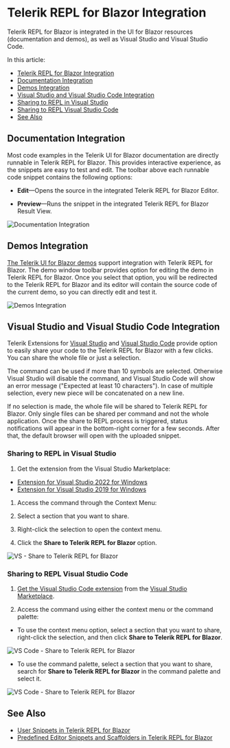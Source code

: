 
# Telerik REPL for Blazor Integration

Telerik REPL for Blazor is integrated in the UI for Blazor resources (documentation and demos), as well as Visual Studio and Visual Studio Code.

In this article:

- [Telerik REPL for Blazor Integration](#telerik-repl-for-blazor-integration)
- [Documentation Integration](#documentation-integration)
- [Demos Integration](#demos-integration)
- [Visual Studio and Visual Studio Code Integration](#visual-studio-and-visual-studio-code-integration)
- [Sharing to REPL in Visual Studio](#sharing-to-repl-in-visual-studio)
- [Sharing to REPL Visual Studio Code](#sharing-to-repl-visual-studio-code)
- [See Also](#see-also)

## Documentation Integration

Most code examples in the Telerik UI for Blazor documentation are directly runnable in Telerik REPL for Blazor. This provides interactive experience, as the snippets are easy to test and edit. The toolbar above each runnable code snippet contains the following options:

* **Edit**&mdash;Opens the source in the integrated Telerik REPL for Blazor Editor.

* **Preview**&mdash;Runs the snippet in the integrated Telerik REPL for Blazor Result View.

![Documentation Integration](../images/repl-docs-integration.png)

## Demos Integration

[The Telerik UI for Blazor demos](https://demos.telerik.com/blazor-ui) support integration with Telerik REPL for Blazor. The demo window toolbar provides option for editing the demo in Telerik REPL for Blazor. Once you select that option, you will be redirected to the Telerik REPL for Blazor and its editor will contain the source code of the current demo, so you can directly edit and test it.

![Demos Integration](../images/repl-demos-integration.png)

## Visual Studio and Visual Studio Code Integration

Telerik Extensions for [Visual Studio](slug:getting-started-vs-integration-overview) and [Visual Studio Code](slug:getting-started-vs-code-integration-overview) provide option to easily share your code to the Telerik REPL for Blazor with a few clicks. You can share the whole file or just a selection.

The command can be used if more than 10 symbols are selected. Otherwise Visual Studio will disable the command, and Visual Studio Code will show an error message ("Expected at least 10 characters"). In case of multiple selection, every new piece will be concatenated on a new line.

If no selection is made, the whole file will be shared to Telerik REPL for Blazor. Only single files can be shared per command and not the whole application. Once the share to REPL process is triggered, status notifications will appear in the bottom-right corner for a few seconds. After that, the default browser will open with the uploaded snippet.

### Sharing to REPL in Visual Studio

1. Get the extension from the Visual Studio Marketplace:

* <a href="https://marketplace.visualstudio.com/items?itemName=TelerikInc.ProgressTelerikBlazorVSExtensions" target="_blank">Extension for Visual Studio 2022 for Windows</a>
* <a href="https://marketplace.visualstudio.com/items?itemName=TelerikInc.TelerikBlazorVSExtensions" target="_blank">Extension for Visual Studio 2019 for Windows</a>

1. Access the command through the Context Menu:

1. Select a section that you want to share.
1. Right-click the selection to open the context menu.
1. Click the **Share to Telerik REPL for Blazor** option.

![VS - Share to Telerik REPL for Blazor](../images/vs-extension-share-to-repl.png)

### Sharing to REPL Visual Studio Code

1. [Get the Visual Studio Code extension](slug:getting-started-vs-code-integration-overview) from the [Visual Studio Marketplace](https://marketplace.visualstudio.com/items?itemName=TelerikInc.blazortemplatewizard).

1. Access the command using either the context menu or the command palette:

* To use the context menu option, select a section that you want to share, right-click the selection, and then click **Share to Telerik REPL for Blazor**.

![VS Code - Share to Telerik REPL for Blazor](../images/vs-code-extension-share-to-repl.png)

* To use the command palette, select a section that you want to share, search for **Share to Telerik REPL for Blazor** in the command palette and select it.

![VS Code - Share to Telerik REPL for Blazor](../images/vs-code-extension-share-to-repl-command-palette.png)

## See Also

* [User Snippets in Telerik REPL for Blazor](slug:blazor-repl-user-snippets)
* [Predefined Editor Snippets and Scaffolders in Telerik REPL for Blazor](slug:blazor-repl-snippets-scaffolders)